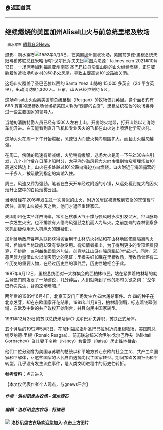 ###  [:house:返回首頁](https://github.com/ourhimalayas/txt)
---


## 继续燃烧的美国加州Alisal山火与前总统里根及牧场
` 滴水穿石` [轉載自GNews](https://gnews.org/zh-hans/1593359/)

摄影：滴水穿石![](https://assets.gnews.org/wp-content/uploads/2021/10/EFPW-xkX4AA4n2d.jpeg)1992年5月3日，在美国加州里根牧场，美国前罗德·里根总统夫妇与前苏联总统米哈·伊尔·戈尔巴乔夫夫妇![](https://assets.gnews.org/wp-content/uploads/2021/10/Screenshot-2021-10-13-9.28.30-PM-edited.png)图片来源：latimes.com
2021年10月13日，一场席卷加利福尼亚州南部 圣巴巴拉县沿海山脉的山火继续燃烧，正在威胁着附近牧场和乡村的50多处房屋，导致主要高速101公路被关闭。

这场山火覆盖了圣巴巴拉以西的 Santa Ynez 山脉的 15,000 多英亩（24 平方英里），出动消防员1,300 人。目前，山火已经控制约 5%。

这场Alisal山火距离美国前总统里根（Reagan）的牧场仅几英里。这个面积约有688 英亩的里根牧场曾经被美国人称为“西部的白宫”，里根总统在他的牧场接待过一些主要国家的领导人。

当地的消防特勤人员已经有1500人左右上山，开出防火地带，打开山路以让消防车能开进。白天能看到直升飞机和专业灭火的飞机在山火边上喷洒化学灭火剂。

这场大火在周一下午开始燃起，风速很大而使火势向周围扩大，而且山火越来越强。

在周二，傍晚的风速有所减缓，火势稍有缓解，这场大火是周一下午2:30左右引发，几个小时后在日落夕阳时分，太平洋的海风将大火向南推到垃圾填埋场和101高速公路边上。山火在多处越过101公路向海边方向燃烧。山火附近与海滩露营的一千多人，被疏散到指定的宾馆入住。

周三，风速又稍为强劲，笔者在白天开车经过附近的小镇，从远处看到庞大的因火烟升上空中的白色烟雾云团。

当地曾经在2016年发生过一次类似的山火，附近的居民被疏散到安全的宾馆暂时居住，直到山火被扑灭之后，他们才返回重建家园。

美国加州在太平洋西海岸，常年在秋季天气干燥与强风时多次引发火灾。但山脉每一次发生火灾，也不排除有人借海风强劲之机而人为纵火。之前加州的森林警察多次抓到疑似用无人机纵火的嫌疑犯 。

加州当地政府每年从联邦获得资金用于山林防火补贴和在山林地区修建隔离防火带，但加州当地政府却没有专款专用。有知情者指出，为了得到更多的专项经费预算，不排除一些利益集团里外勾结，刻意地让山区在强风刮起时“起火”。同时，邪恶黑暗力量借山火以消灭历史的见证：里根夫妇长眠在里根牧场，而牧场曾经有二个历史的重要人物，在经过历史性的事件后，历史性地相会于此。

1987年6月12日，里根总统面对一大群集会的西柏林市民，站在紧靠着柏林墙的勃兰登堡门前发表了一场演说，几分钟后，人们就听到了他的那句关键之词：“戈尔巴乔夫先生，拆毁这堵墙吧。”

两年后的1989年6月4日，北京天安门广场发生六·四大屠杀事件。六·四的种子在北京发芽，却在东欧国家开花结果。1989年11月9日，柏林墙倒塌，标志着铁幕倒塌、东欧及中欧的共产政权开始倒台，并且向民主国家转型。

1991年12月25日的苏联总统米哈伊尔·戈尔巴乔夫辞职，苏联正式解体。

五个月后的1992年5月3日，在加利福尼亚州圣巴巴拉附近的里根牧场，美国前总统罗纳德·里根（Ronald Reagan）、前苏联总统米哈伊尔·戈尔巴乔夫（Mikhail Gorbachev）及其妻子南希（Nancy）和雷莎（Raisa）历史性地相会。

他们二位分别曾为美国与苏联的总统以和平地方式让东欧的社会主义、共产主义国家和平解体，让这些国家的人民自由选择向民主国家转型。期间东欧各国社会和平转型，几乎没有发生流血事件，是人类文明进程中的历史性转折。

**参考资料：**[点击进入](https://www.latimes.com/california/story/2021-10-11/santa-barbara-brush-fire-evacuations)

【本文仅代表作者个人观点，与gnews平台】

##### **作者：洛杉矶盘古农场 – 滴水穿石**

##### 编**辑：洛杉矶盘古农场 – 柯镇恶**
[![](https://assets.gnews.org/wp-content/uploads/2021/03/WhatsApp-Image-2021-06-26-at-22.05.30.jpeg)](https://discord.gg/2vuvRm7z6U)
**洛杉矶盘古农场欢迎您加入:点击上方图片**
